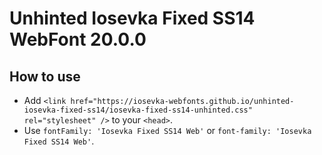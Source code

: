 # Unhinted Iosevka Fixed SS14 WebFont 20.0.0

## How to use

- Add `<link href="https://iosevka-webfonts.github.io/unhinted-iosevka-fixed-ss14/iosevka-fixed-ss14-unhinted.css" rel="stylesheet" />` to your `<head>`.
- Use `fontFamily: 'Iosevka Fixed SS14 Web'` or `font-family: 'Iosevka Fixed SS14 Web'`.
